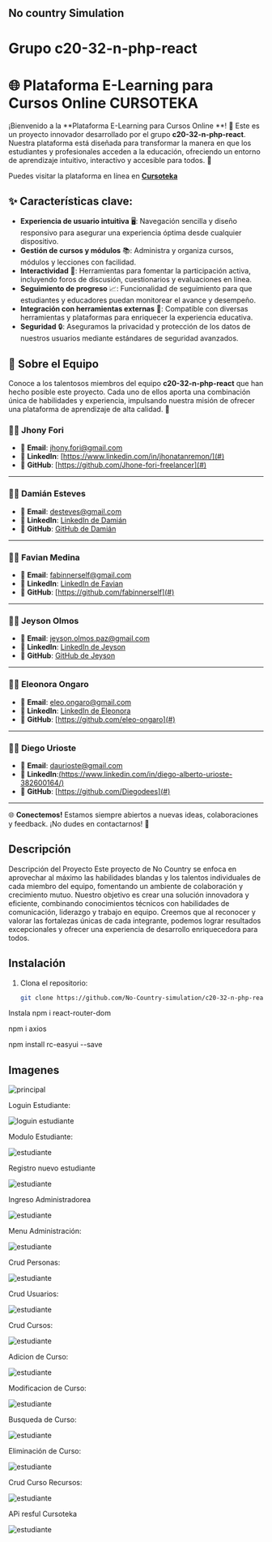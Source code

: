 ## No country Simulation

# Grupo c20-32-n-php-react

# 🌐 Plataforma E-Learning para Cursos Online **CURSOTEKA**

¡Bienvenido a la **Plataforma E-Learning para Cursos Online **! 🎉 Este es un proyecto innovador desarrollado por el grupo **c20-32-n-php-react**. Nuestra plataforma está diseñada para transformar la manera en que los estudiantes y profesionales acceden a la educación, ofreciendo un entorno de aprendizaje intuitivo, interactivo y accesible para todos. 🚀

Puedes visitar la plataforma en línea en  [**Cursoteka**](https://test9-sepia.vercel.app/)

## ✨ Características clave:

- **Experiencia de usuario intuitiva** 🖥️: Navegación sencilla y diseño responsivo para asegurar una experiencia óptima desde cualquier dispositivo.
- **Gestión de cursos y módulos** 📚: Administra y organiza cursos, módulos y lecciones con facilidad.
- **Interactividad** 💬: Herramientas para fomentar la participación activa, incluyendo foros de discusión, cuestionarios y evaluaciones en línea.
- **Seguimiento de progreso** 📈: Funcionalidad de seguimiento para que estudiantes y educadores puedan monitorear el avance y desempeño.
- **Integración con herramientas externas** 🔗: Compatible con diversas herramientas y plataformas para enriquecer la experiencia educativa.
- **Seguridad** 🔒: Aseguramos la privacidad y protección de los datos de nuestros usuarios mediante estándares de seguridad avanzados.



## 🌟 Sobre el Equipo

Conoce a los talentosos miembros del equipo **c20-32-n-php-react** que han hecho posible este proyecto. Cada uno de ellos aporta una combinación única de habilidades y experiencia, impulsando nuestra misión de ofrecer una plataforma de aprendizaje de alta calidad. 🚀

### **👨‍💻 Jhony Fori**
- 📧 **Email**: [jhony.fori@gmail.com](mailto:jhony.fori@gmail.com)
- 🔗 **LinkedIn**: [https://www.linkedin.com/in/jhonatanremon/](#)
- 🐙 **GitHub**: [https://github.com/Jhone-fori-freelancer](#)

---

### **👨‍💻 Damián Esteves**
- 📧 **Email**: [desteves@gmail.com](mailto:desteves@gmail.com)
- 🔗 **LinkedIn**: [LinkedIn de Damián](#)
- 🐙 **GitHub**: [GitHub de Damián](#)

---

### **👨‍💻 Favian Medina**
- 📧 **Email**: [fabinnerself@gmail.com](mailto:fabinnerself@gmail.com)
- 🔗 **LinkedIn**: [LinkedIn de Favian](#)
- 🐙 **GitHub**: [https://github.com/fabinnerself](#)

---

### **👨‍💻 Jeyson Olmos**
- 📧 **Email**: [jeyson.olmos.paz@gmail.com](mailto:jeyson.olmos.paz@gmail.com)
- 🔗 **LinkedIn**: [LinkedIn de Jeyson](#)
- 🐙 **GitHub**: [GitHub de Jeyson](#)

---

### **👩‍💻 Eleonora Ongaro**
- 📧 **Email**: [eleo.ongaro@gmail.com](mailto:eleo.ongaro@gmail.com)
- 🔗 **LinkedIn**: [LinkedIn de Eleonora](#)
- 🐙 **GitHub**: [https://github.com/eleo-ongaro](#)

---

### **👨‍💻 Diego Urioste**
- 📧 **Email**: [daurioste@gmail.com](mailto:daurioste@gmail.com)
- 🔗 **LinkedIn**:[(https://www.linkedin.com/in/diego-alberto-urioste-382600164/)](#)
- 🐙 **GitHub**: [https://github.com/Diegodees](#)

---
🌐 **Conectemos!** Estamos siempre abiertos a nuevas ideas, colaboraciones y feedback. ¡No dudes en contactarnos! 🤝



## Descripción

Descripción del Proyecto
Este proyecto de No Country se enfoca en aprovechar al máximo las habilidades blandas y los talentos individuales de cada miembro del equipo, fomentando un ambiente de colaboración y crecimiento mutuo. Nuestro objetivo es crear una solución innovadora y eficiente, combinando conocimientos técnicos con habilidades de comunicación, liderazgo y trabajo en equipo. Creemos que al reconocer y valorar las fortalezas únicas de cada integrante, podemos lograr resultados excepcionales y ofrecer una experiencia de desarrollo enriquecedora para todos.

## Instalación

1. Clona el repositorio:
   ```bash
   git clone https://github.com/No-Country-simulation/c20-32-n-php-react.git 

Instala
   npm i react-router-dom 

   npm i axios

   npm install rc-easyui --save

## Imagenes

![principal ](c1.jpeg)

Loguin Estudiante:

![loguin estudiante ](c2.jpeg)

Modulo Estudiante:

![estudiante ](c20.png)

Registro nuevo estudiante

![estudiante ](c3.jpeg)

Ingreso Administradorea

![estudiante ](c21.png)

Menu Administración:

![estudiante ](c4.jpeg)

Crud Personas:

![estudiante ](c5.jpeg)

Crud Usuarios:

![estudiante ](c6.jpeg)

Crud Cursos:

![estudiante ](c_c1.png)

Adicion de Curso:

![estudiante ](c_c2.png)

Modificacion de Curso:

![estudiante ](c_c6.png)

Busqueda de Curso:

![estudiante ](c_c4.png)

Eliminación de Curso:

![estudiante ](c_c5.png)

Crud Curso Recursos:

![estudiante ](c_c3.png)

APi resful Cursoteka

![estudiante ](c_c7.png)



